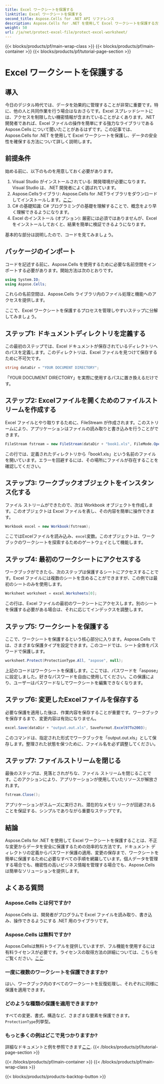 ```yaml
---
title: Excel ワークシートを保護する
linktitle: Excel ワークシートを保護する
second_title: Aspose.Cells for .NET API リファレンス
description: Aspose.Cells for .NET を使用して Excel ワークシートを保護する方法をステップバイステップ ガイドで学習します。データが安全かつ簡単に管理できるようにします。
weight: 50
url: /ja/net/protect-excel-file/protect-excel-worksheet/
---
```


{{< blocks/products/pf/main-wrap-class >}}
{{< blocks/products/pf/main-container >}}
{{< blocks/products/pf/tutorial-page-section >}}

# Excel ワークシートを保護する

## 導入

今日のデジタル時代では、データを効果的に管理することが非常に重要です。特に、他の人と共同作業を行う場合はなおさらです。Excel スプレッドシートには、アクセスを制限したい機密情報が含まれていることがよくあります。.NET 開発者であれば、Excel ファイルの操作を簡単にする強力なライブラリである Aspose.Cells について聞いたことがあるはずです。この記事では、Aspose.Cells for .NET を使用して Excel ワークシートを保護し、データの安全性を確保する方法について詳しく説明します。

## 前提条件

始める前に、以下のものを用意しておく必要があります。

1. Visual Studio がインストールされている: 開発環境が必要になります。Visual Studio は、.NET 開発者によく選ばれています。
2.  Aspose.Cellsライブラリ: Aspose.Cells for .NETライブラリをダウンロードしてインストールします。[ここ](https://releases.aspose.com/cells/net/).
3. C# の基礎知識: C# プログラミングの基礎を理解することで、概念をより早く理解できるようになります。
4. Excel のインストール (オプション): 厳密には必須ではありませんが、Excel をインストールしておくと、結果を簡単に検証できるようになります。

基本的な部分は説明したので、コードを見てみましょう。

## パッケージのインポート

コードを記述する前に、Aspose.Cells を使用するために必要な名前空間をインポートする必要があります。開始方法は次のとおりです。

```csharp
using System.IO;
using Aspose.Cells;
```

これらの名前空間は、Aspose.Cells ライブラリ内のファイル処理と機能へのアクセスを提供します。

ここで、Excel ワークシートを保護するプロセスを管理しやすいステップに分解してみましょう。

## ステップ1: ドキュメントディレクトリを定義する

この最初のステップでは、Excel ドキュメントが保存されているディレクトリへのパスを定義します。このディレクトリは、Excel ファイルを見つけて保存するために不可欠です。

```csharp
string dataDir = "YOUR DOCUMENT DIRECTORY";
```

「YOUR DOCUMENT DIRECTORY」を実際に使用するパスに置き換えるだけです。

## ステップ2: Excelファイルを開くためのファイルストリームを作成する

Excel ファイルとやり取りするために、FileStream が作成されます。このストリームにより、アプリケーションはファイルの読み取りと書き込みを行うことができます。 

```csharp
FileStream fstream = new FileStream(dataDir + "book1.xls", FileMode.Open);
```

この行では、定義されたディレクトリから「book1.xls」という名前のファイルを開いています。エラーを回避するには、その場所にファイルが存在することを確認してください。

## ステップ3: ワークブックオブジェクトをインスタンス化する

ファイル ストリームができたので、次は Workbook オブジェクトを作成します。このオブジェクトは Excel ファイルを表し、その内容を簡単に操作できます。

```csharp
Workbook excel = new Workbook(fstream);
```

ここではExcelファイルを読み込み、`excel`変数。このオブジェクトは、ワークブックのワークシートを探索するためのゲートウェイとして機能します。

## ステップ4: 最初のワークシートにアクセスする

ワークブックができたら、次のステップは保護するシートにアクセスすることです。Excel ファイルには複数のシートを含めることができますが、この例では最初のシートのみを使用します。

```csharp
Worksheet worksheet = excel.Worksheets[0];
```

この行は、Excel ファイルの最初のワークシートにアクセスします。別のシートを保護する必要がある場合は、それに応じてインデックスを調整します。

## ステップ5: ワークシートを保護する

ここで、ワークシートを保護するという核心部分に入ります。Aspose.Cells では、さまざまな保護タイプを設定できます。このコードでは、シート全体をパスワードで保護します。

```csharp
worksheet.Protect(ProtectionType.All, "aspose", null);
```

上記のコードはワークシートを保護します。ここでは、パスワードを「aspose」に設定しました。好きなパスワードを自由に使用してください。この保護により、ユーザーはパスワードなしでワークシートを編集できなくなります。

## ステップ6: 変更したExcelファイルを保存する

必要な保護を適用した後は、作業内容を保存することが重要です。ワークブックを保存するまで、変更内容は有効になりません。

```csharp
excel.Save(dataDir + "output.out.xls", SaveFormat.Excel97To2003);
```

このコマンドは、指定された形式でワークブックを「output.out.xls」として保存します。整理された状態を保つために、ファイル名を必ず調整してください。

## ステップ7: ファイルストリームを閉じる

最後のステップは、見落とされがちな、ファイル ストリームを閉じることです。このアクションにより、アプリケーションが使用していたリソースが解放されます。

```csharp
fstream.Close();
```

アプリケーションがスムーズに実行され、潜在的なメモリ リークが回避されることを保証する、シンプルでありながら重要なステップです。

## 結論

Aspose.Cells for .NET を使用して Excel ワークシートを保護することは、不正な変更からデータを安全に保護するための効率的な方法です。ドキュメント ディレクトリの定義からパスワード保護の適用、変更の保存まで、ワークシートを簡単に保護するために必要なすべての手順を網羅しています。個人データを管理する場合でも、機密性の高いビジネス情報を管理する場合でも、Aspose.Cells は簡単なソリューションを提供します。

## よくある質問

### Aspose.Cells とは何ですか?
Aspose.Cells は、開発者がプログラムで Excel ファイルを読み取り、書き込み、操作できるようにする .NET 用のライブラリです。

### Aspose.Cells は無料ですか?
 Aspose.Cellsは無料トライアルを提供していますが、フル機能を使用するには有料ライセンスが必要です。ライセンスの取得方法の詳細については、こちらをご覧ください。[ここ](https://purchase.aspose.com/buy).

### 一度に複数のワークシートを保護できますか?
はい、ワークブック内のすべてのワークシートを反復処理し、それぞれに同様に保護を適用できます。

### どのような種類の保護を適用できますか?
すべての変更、書式、構造など、さまざまな要素を保護できます。`ProtectionType`列挙型。

### もっと多くの例はどこで見つかりますか?
詳細なドキュメントと例を参照できます[ここ](https://reference.aspose.com/cells/net/).
{{< /blocks/products/pf/tutorial-page-section >}}

{{< /blocks/products/pf/main-container >}}
{{< /blocks/products/pf/main-wrap-class >}}

{{< blocks/products/products-backtop-button >}}
